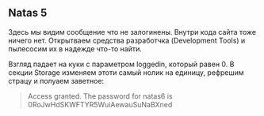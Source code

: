 ## Natas 5

Здесь мы видим сообщение что не залогинены. Внутри кода сайта тоже ничего нет. Открытваем средства разработчка (Development Tools) и пылесосим их в надежде что-то найти. 

Взгляд падает на куки с параметром loggedin, который равен 0. В секции Storage изменяем этоти самый нолик на единицу, рефрешим страцу и полуаем заветное:

> Access granted. The password for natas6 is 0RoJwHdSKWFTYR5WuiAewauSuNaBXned